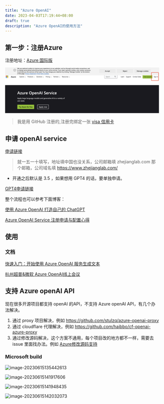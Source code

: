 ```yaml
---
title: "Azure OpenAI"
date: 2023-04-03T17:19:44+08:00
draft: true
description: "Azure OpenAI的使用方法"
---
```






## 第一步：注册Azure

注册地址：[Azure 国际版](https://azure.microsoft.com/en-us/products/cognitive-services/openai-service?WT.mc_id=DT-MVP-5003133)

![image-20230601091221976](../img/image-20230601091221976.png)

>  我是用 GitHub 注册的,注册完绑定一张 [visa 信用卡](https://signup.azure.com/signup?offer=ms-azr-0044p&appId=102&ref=&redirectURL=https:%2F%2Fazure.microsoft.com%2Fget-started%2Fwelcome-to-azure%2F&l=zh-cn)

## 申请 openAI service 

[申请链接](https://customervoice.microsoft.com/Pages/ResponsePage.aspx?id=v4j5cvGGr0GRqy180BHbR7en2Ais5pxKtso_Pz4b1_xUOFA5Qk1UWDRBMjg0WFhPMkIzTzhKQ1dWNyQlQCN0PWcu)

>  就一五一十填写，地址填中国也没关系，公司邮箱填 zhejianglab.com 那个邮箱，公司域名填  https://www.zhejianglab.com/

* 开通之后默认是 3.5 ，如果想用 GPT4 的话，要单独申请。

[GPT4申请链接](https://customervoice.microsoft.com/Pages/ResponsePage.aspx?id=v4j5cvGGr0GRqy180BHbR7en2Ais5pxKtso_Pz4b1_xURjE4QlhVUERGQ1NXOTlNT0w1NldTWjJCMSQlQCN0PWcu)

整个流程也可以参考下面博客：

[使用 Azure OpenAI 打造自己的 ChatGPT ](https://www.cnblogs.com/stulzq/p/17271937.html)

[Azure OpenAI Service 注册申请与配置心得](https://atlassc.net/2023/04/25/azure-openai-service)

## 使用

### 文档

[快速入门：开始使用 Azure OpenAI 服务生成文本](https://learn.microsoft.com/zh-cn/azure/cognitive-services/openai/quickstart?tabs=command-line&pivots=programming-language-python)

[杭州超普&微软 Azure OpenAI线上会议](http://s6e.cn/AYtG3)



## 支持 Azure openAI API

现在很多开源项目都支持 openAI 的API，不支持 Azure openAI API，有几个办法解决。

1. 通过 proxy 项目解决，例如 https://github.com/stulzq/azure-openai-proxy
2. 通过 cloudflare 代理解决，例如 https://github.com/haibbo/cf-openai-azure-proxy
3. 通过修改源码解决，这个方案不通用，每个项目改的地方都不一样，需要去 issue 里面找办法。例如  [Azure修改源码支持](https://github.com/Yidadaa/ChatGPT-Next-Web/issues/371)



### Microsoft build 

![image-20230615135442613](https://zhuyaguang-1308110266.cos.ap-shanghai.myqcloud.com/img/image-20230615135442613.png)

![image-20230615141917606](https://zhuyaguang-1308110266.cos.ap-shanghai.myqcloud.com/img/image-20230615141917606.png)

![image-20230615141948435](https://zhuyaguang-1308110266.cos.ap-shanghai.myqcloud.com/img/image-20230615141948435.png)

![image-20230615142032073](https://zhuyaguang-1308110266.cos.ap-shanghai.myqcloud.com/img/image-20230615142032073.png)
